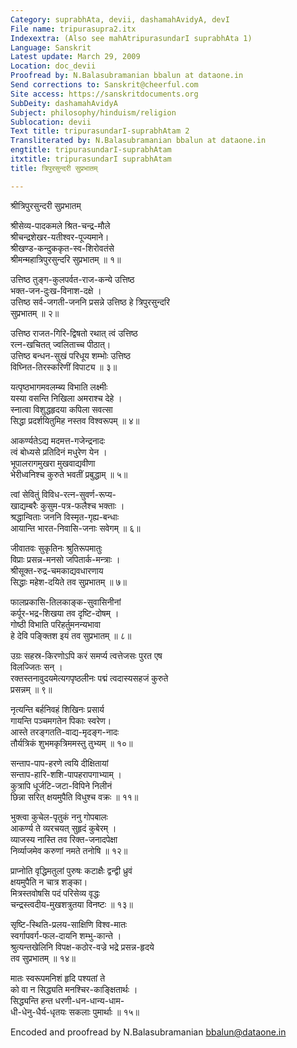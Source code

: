 ```yaml
---
Category: suprabhAta, devii, dashamahAvidyA, devI
File name: tripurasupra2.itx
Indexextra: (Also see mahAtripurasundarI suprabhAta 1)
Language: Sanskrit
Latest update: March 29, 2009
Location: doc_devii
Proofread by: N.Balasubramanian bbalun at dataone.in
Send corrections to: Sanskrit@cheerful.com
Site access: https://sanskritdocuments.org
SubDeity: dashamahAvidyA
Subject: philosophy/hinduism/religion
Sublocation: devii
Text title: tripurasundarI-suprabhAtam 2
Transliterated by: N.Balasubramanian bbalun at dataone.in
engtitle: tripurasundarI-suprabhAtam
itxtitle: tripurasundarI suprabhAtam
title: त्रिपुरसुन्दरी सुप्रभातम्

---
```

  
 श्रीत्रिपुरसुन्दरी सुप्रभातम्   
  
श्रीसेव्य-पादकमले श्रित-चन्द्र-मौले  
श्रीचन्द्रशेखर-यतीश्वर-पूज्यमाने।  
श्रीखण्ड-कन्दुककृत-स्व-शिरोवतंसे  
श्रीमन्महात्रिपुरसुन्दरि सुप्रभातम् ॥ १॥  
  
उत्तिष्ठ तुङ्ग-कुलपर्वत\-राज-कन्ये उत्तिष्ठ  
भक्त-जन-दुःख-विनाश-दक्षे ।  
उत्तिष्ठ सर्व-जगती-जननि प्रसन्ने उत्तिष्ठ हे त्रिपुरसुन्दरि  
सुप्रभातम् ॥ २॥  
  
उत्तिष्ठ राजत-गिरि-द्विषतो रथात् त्वं उत्तिष्ठ  
रत्न-खचितत् ज्वलिताच्च पीठात्।  
उत्तिष्ठ बन्धन-सुखं परिधूय शम्भोः उत्तिष्ठ  
विघ्नित-तिरस्करिणीं विपाट्य ॥ ३॥  
  
यत्पृष्ठभागमवलम्ब्य विभाति लक्ष्मीः  
यस्या वसन्ति निखिला अमराश्च देहे ।  
स्नात्वा विशुद्धहृदया कपिला सवत्सा  
सिद्धा प्रदर्शयितुमिह नस्तव विश्वरूपम् ॥ ४॥  
  
आकर्ण्यतेऽद्य मदमत्त-गजेन्द्रनादः  
     त्वं बोध्यसे प्रतिदिनं मधुरेण येन ।  
भूपालरागमुखरा मुखवाद्यवीणा  
     भेरीध्वनिश्च कुरुते भवतीं प्रबुद्धाम् ॥ ५॥  
  
त्वां सेवितुं विविध-रत्न-सुवर्ण-रूप्य-  
खाद्यम्बरैः कुसुम-पत्र-फलैश्च भक्ताः ।  
श्रद्धान्विताः जननि विस्मृत-गृह्य-बन्धाः  
आयान्ति भारत-निवासि-जनाः सवेगम् ॥ ६॥  
  
जीवातवः सुकृतिनः श्रुतिरूपमातुः  
    विप्राः प्रसन्न-मनसो जपितार्क-मन्त्राः ।  
श्रीसूक्त-रुद्र-चमकाद्यवधारणाय  
    सिद्धाः महेश-दयिते तव सुप्रभातम् ॥ ७॥  
  
फालप्रकासि-तिलकाङ्क-सुवासिनीनां  
कर्पूर-भद्र-शिखया तव दृष्टि-दोषम् ।  
गोष्ठी विभाति परिहर्तुमनन्यभावा  
हे देवि पङ्क्तिश इयं तव सुप्रभातम् ॥ ८॥  
  
उग्रः सहस्र-किरणोऽपि करं समर्प्य त्वत्तेजसः पुरत एष  
विलज्जितः सन् ।  
रक्तस्तनावुदयमेत्यगपृष्ठलीनः पद्मं त्वदास्यसहजं कुरुते  
प्रसन्नम् ॥ ९॥  
  
नृत्यन्ति बर्हनिवहं शिखिनः प्रसार्य  
गायन्ति पञ्चमगतेन पिकाः स्वरेण।  
आस्ते तरङ्गतति-वाद्य-मृदङ्ग-नादः  
तौर्यत्रिकं शुभमकृत्रिममस्तु तुभ्यम् ॥ १०॥  
  
सन्ताप-पाप-हरणे त्वयि दीक्षितायां  
सन्ताप-हारि-शशि-पापहरापगाभ्याम् ।  
कुत्रापि धूर्जटि-जटा-विपिने निलीनं  
छिन्ना सरित् क्षयमुपैति विधुश्च वक्रः ॥ ११॥  
  
भुक्त्वा कुचेल-पृतुकं ननु गोपबालः  
आकर्ण्य ते व्यरचयत् सुहृदं कुबेरम् ।  
व्याजस्य नास्ति तव रिक्त-जनादपेक्षा  
निर्व्याजमेव करुणां नमते तनोषि ॥ १२॥  
  
प्राप्नोति वृद्धिमतुलां पुरुषः कटाक्षैः द्वन्द्वी ध्रुवं  
क्षयमुपैति न चात्र शङ्का।  
मित्रस्तवोषसि पदं परिसेव्य वृद्धः  
चन्द्रस्त्वदीय-मुखशत्रुतया विनष्टः ॥ १३॥  
  
सृष्टि-स्थिति-प्रलय-साक्षिणि विश्व-मातः  
स्वर्गापवर्ग-फल-दायनि शम्भु-कान्ते ।  
श्रुत्यन्तखेलिनि विपक्ष-कठोर-वज्रे भद्रे प्रसन्न-हृदये  
तव सुप्रभातम् ॥ १४॥  
  
मातः स्वरूपमनिशं हृदि पश्यतां ते  
को वा न सिद्ध्यति मनश्चिर-काङ्क्षितार्थः ।  
सिद्ध्यन्ति हन्त धरणी-धन-धान्य-धाम-  
धी-धेनु-धैर्य-धृतयः सकलाः पुमार्थाः ॥ १५॥  
  
  
  
Encoded and proofread by N.Balasubramanian bbalun@dataone.in  
  
  
